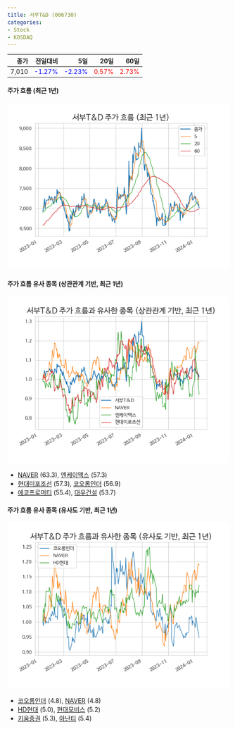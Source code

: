 ```yaml
---
title: 서부T&D (006730)
categories:
- Stock
- KOSDAQ
---
```


|종가|전일대비|5일|20일|60일|
|---:|-------:|--:|---:|---:|
|7,010|<span style="color: blue">-1.27%</span>|<span style="color: blue">-2.23%</span>|<span style="color: red">0.57%</span>|<span style="color: red">2.73%</span>|

<!-- more -->

#### 주가 흐름 (최근 1년)
![006730](/assets/images/stock/006730.png)


#### 주가 흐름 유사 종목 (상관관계 기반, 최근 1년)
![006730](/assets/images/stock/006730_corr.png)
- [NAVER](/035420/) (63.3), [엔케이맥스](/182400/) (57.3)
- [현대미포조선](/010620/) (57.3), [코오롱인더](/120110/) (56.9)
- [에코프로머티](/450080/) (55.4), [대우건설](/047040/) (53.7)


#### 주가 흐름 유사 종목 (유사도 기반, 최근 1년)
![006730](/assets/images/stock/006730_sim.png)
- [코오롱인더](/120110/) (4.8), [NAVER](/035420/) (4.8)
- [HD현대](/267250/) (5.0), [현대모비스](/012330/) (5.2)
- [키움증권](/039490/) (5.3), [아난티](/025980/) (5.4)